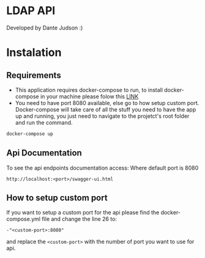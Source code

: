 # LDAP API

Developed by Dante Judson :) 

# Instalation 
## Requirements
- This application requires docker-compose to run, to install docker-compose in your machine please folow this [LINK](https://docs.docker.com/compose/install/)
- You need to have port 8080 available, else go to how setup custom port.
Docker-compose will take care of all the stuff you need to have the app up and running, you just need to navigate to the projetct's root folder and run the command.

```sh
docker-compose up
```

## Api Documentation

To see the api endpoints documentation access:
Where default port is 8080
```
http://localhost:<port>/swagger-ui.html
```

## How to setup custom port

If you want to setup a custom port for the api please find the docker-compose.yml file and change the line 26 to:

```
-"<custom-port>:8080"
```

and replace the `<custom-port>` with the number of port you want to use for api.